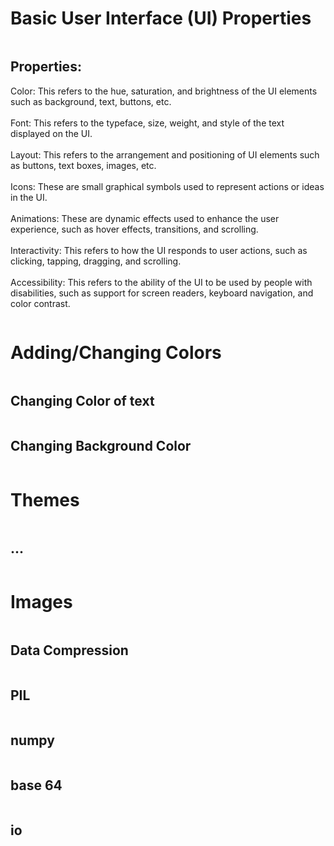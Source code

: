 <html>
    <head>
    <link rel="stylesheet" href="style.css">
    </head>
    <body>
    <div class="row">
        <h1>Basic User Interface (UI) Properties</h1>
    </div>
    <div class="column">
    <h2>Properties:</h2>
    <p>
Color: This refers to the hue, saturation, and brightness of the UI elements such as background, text, buttons, etc.
<br><br>
Font: This refers to the typeface, size, weight, and style of the text displayed on the UI.
<br><br>
Layout: This refers to the arrangement and positioning of UI elements such as buttons, text boxes, images, etc.
<br><br>
Icons: These are small graphical symbols used to represent actions or ideas in the UI.
<br><br>
Animations: These are dynamic effects used to enhance the user experience, such as hover effects, transitions, and scrolling.
<br><br>
Interactivity: This refers to how the UI responds to user actions, such as clicking, tapping, dragging, and scrolling.
<br><br>
Accessibility: This refers to the ability of the UI to be used by people with disabilities, such as support for screen readers, keyboard navigation, and color contrast.
<br>
</p>
</div>
    <div class="row">
    <h1>Adding/Changing Colors</h1>
    </div>
<div class="column">
    <h2>Changing Color of text</h2>
</div>
<div class="column">
    <h2>Changing Background Color</h2>
</div>
    <div class="row">
    <h1>Themes</h1>
    </div>
<div class="column">
    <h2>...</h2>
</div>
    <div class="row">
    <h1>Images</h1>
    </div>
<div class="column">
    <h2>Data Compression</h2>
</div>

<div class="column">
    <h2>PIL</h2>
</div>

<div class="column">
    <h2>numpy</h2>
</div>

<div class="column">
    <h2>base 64</h2>
</div>

<div class="column">
    <h2>io</h2>
</div>

